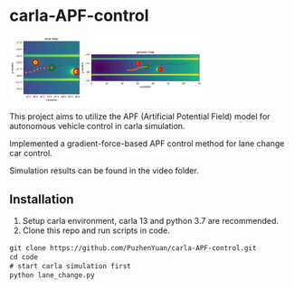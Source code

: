 # carla-APF-control

<img src="photo/overtake.png" width="70%">

This project aims to utilize the APF (Artificial Potential Field) model for autonomous vehicle control in carla simulation.

Implemented a gradient-force-based APF control method for lane change car control.

Simulation results can be found in the video folder.

## Installation
1. Setup carla environment, carla 13 and python 3.7 are recommended.
2. Clone this repo and run scripts in code.
```
git clone https://github.com/PuzhenYuan/carla-APF-control.git
cd code
# start carla simulation first
python lane_change.py 
```
